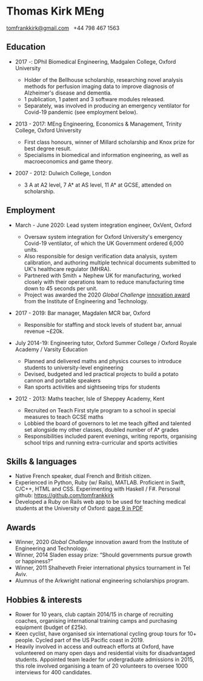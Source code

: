 # Thomas Kirk MEng

tomfrankkirk@gmail.com &nbsp;  +44 798 467 1563 

## Education

* 2017 -: DPhil Biomedical Engineering, Madgalen College, Oxford University
    * Holder of the Bellhouse scholarship, researching novel analysis methods for perfusion imaging data to improve diagnosis of Alzheimer's disease and dementia. 
    * 1 publication, 1 patent and 3 software modules released. 
    * Separately, was involved in producing an emergency ventilator for Covid-19 pandemic (see employment below). 

* 2013 - 2017: MEng Engineering, Economics & Management, Trinity College, Oxford University
    * First class honours, winner of Millard scholarship and Knox prize for best degree result. 
    * Specialisms in biomedical and information engineering, as well as macroeconomics and game theory. 

* 2007 - 2012: Dulwich College, London 
    * 3 A at A2 level, 7 A* at AS level, 11 A* at GCSE, attended on scholarship. 

## Employment 

* March - June 2020: Lead system integration engineer, OxVent, Oxford  
    * Oversaw system integration for Oxford University's emergency Covid-19 ventilator, of which the UK Government ordered 6,000 units.
    * Also responsible for design verification data analysis, system calibration, and authoring multiple technical documents submitted to UK's healthcare regulator (MHRA). 
    * Partnered with Smith + Nephew UK for manufacturing, worked closely with their operations team to reduce manufacturing time down to 45 seconds per unit. 
    * Project was awarded the 2020 *Global Challenge* [innovation award](#http://www.ibme.ox.ac.uk/news-events/news/low-cost-ventilator-wins-at-e-t-innovation-awards) from the Institute of Engineering and Technology. 

* 2017 - 2019: Bar manager, Magdalen MCR bar, Oxford 
    * Responsible for staffing and stock levels of student bar, annual revenue ~£20k. 

* July 2014-19: Engineering tutor, Oxford Summer College / Oxford Royale Academy / Varsity Education
    * Planned and delivered maths and physics courses to introduce students to university-level engineering
    * Devised, budgeted and led practical projects to build a potato cannon and portable speakers
    * Ran sports activities and sightseeing trips for students

* 2012 - 2013: Maths teacher, Isle of Sheppey Academy, Kent 
    * Recruited on Teach First style program to a school in special measures to teach GCSE maths 
    * Lobbied the board of governors to let me teach gifted and talented set alongside my other classes, doubled number of A* grades
    * Responsibilities included parent evenings, writing reports, organising school trips and running extra-curricular and sports activities

## Skills & languages 

* Native French speaker, dual French and British citizen.
* Experienced in Python, Ruby (w/ Rails), MATLAB. Proficient in Swift, C/C++, HTML and CSS. Experimenting with Haskell / F#. Personal github: https://github.com/tomfrankkirk
* Developed a Ruby on Rails web app to be used for teaching medical students at the University of Oxford: [page 9 in PDF](#https://www.path.ox.ac.uk/sites/www-a.path.ox.ac.uk/files/Fusion%2016.pdf)

## Awards 

* Winner, 2020 *Global Challenge* innovation award from the Institute of Engineering and Technology. 
* Winner, 2014 Sladen essay prize: “Should governments pursue growth or happiness?”
* Winner, 2011 Shalheveth Freier international physics tournament in Tel Aviv.
* Alumnus of the Arkwright national engineering scholarships program.

## Hobbies & interests

* Rower for 10 years, club captain 2014/15 in charge of recruiting coaches, organising international training camps and purchasing equipment (budget of £25k).
* Keen cyclist, have organised six international cycling group tours for 10+ people.  Cycled part of the US Pacific coast in 2019. 
* Heavily involved in access and outreach efforts at Oxford, have volunteered on many open days and residential visits for disadvantaged students. Appointed team leader for undergraduate admissions in 2015, this role involved organising a team of 20 volunteers to oversee 1000 interviews for 400 candidates. 
